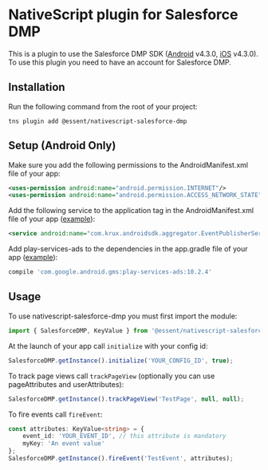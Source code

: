 # NativeScript plugin for Salesforce DMP

This is a plugin to use the Salesforce DMP SDK ([Android](https://konsole.zendesk.com/hc/en-us/articles/226031268-Android-SDK-Implementation-Guide) v4.3.0, [iOS](https://konsole.zendesk.com/hc/en-us/articles/219986988-iOS-SDK-Implementation-Guide) v4.3.0). To use this plugin you need to have an account for Salesforce DMP.

## Installation

Run the following command from the root of your project:
```console
tns plugin add @essent/nativescript-salesforce-dmp
```

## Setup (Android Only)

Make sure you add the following permissions to the AndroidManifest.xml file of your app:
```xml
<uses-permission android:name="android.permission.INTERNET"/>
<uses-permission android:name="android.permission.ACCESS_NETWORK_STATE"/>
```

Add the following service to the application tag in the AndroidManifest.xml file of your app ([example](./demo/app/App_Resources/Android/AndroidManifest.xml)):
```xml
<service android:name="com.krux.androidsdk.aggregator.EventPublisherService" android:enabled="true" />
```

Add play-services-ads to the dependencies in the app.gradle file of your app ([example](./demo/app/App_Resources/Android/app.gradle)):
```gradle
compile 'com.google.android.gms:play-services-ads:10.2.4'
```

## Usage

To use nativescript-salesforce-dmp you must first import the module:
```ts
import { SalesforceDMP, KeyValue } from '@essent/nativescript-salesforce-dmp';
```

At the launch of your app call `initialize` with your config id:
```ts
SalesforceDMP.getInstance().initialize('YOUR_CONFIG_ID', true);
```

To track page views call `trackPageView` (optionally you can use pageAttributes and userAttributes):
```ts
SalesforceDMP.getInstance().trackPageView('TestPage', null, null);
```

To fire events call `fireEvent`:
```ts
const attributes: KeyValue<string> = {
    event_id: 'YOUR_EVENT_ID', // this attribute is mandatory
    myKey: 'An event value'
};
SalesforceDMP.getInstance().fireEvent('TestEvent', attributes);
```
